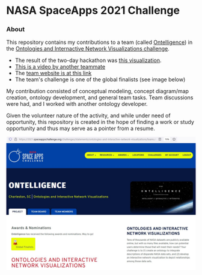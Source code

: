 # NASA SpaceApps 2021 Challenge

### About
This repository contains my contributions to a team (called [Ontelligence](https://2021.spaceappschallenge.org/challenges/statements/ontologies-and-interactive-network-visualizations/teams/ontelligence/project)) in the [Ontologies and Internactive Network Visualizations challenge](https://2021.spaceappschallenge.org/challenges/statements/ontologies-and-interactive-network-visualizations/details).

- The result of the two-day hackathon was [this visualization](https://wayward710.github.io/Ontelligence/Ontelligence/public/).
- [This is a video by another teammate](https://drive.google.com/file/d/1xEZGfqZdKojRw_BYw0Gyg0-nFbo1CCkx/view)
- The [team website is at this link](https://ontelligence.cloud/index.html) 
- The team's challenge is one of the global finalists (see image below)

My contribution consisted of conceptual modeling, concept diagram/map creation, ontology development, and general team tasks. 
Team discussions were had, and I worked with another ontology developer.

Given the volunteer nature of the activity, and while under need of opportunity, this repository is created in the hope of finding a work or study opportunity and thus may serve as a pointer from a resume.

![Image of team Challenge with global finalist badge shown](https://github.com/rrovetto/NASA-Spaceapps-2021-Challenge/blob/d47c39193d937d20935ac1f0b588a746f05fd420/images/Finalist_NASAspaceApps2021.JPG)
